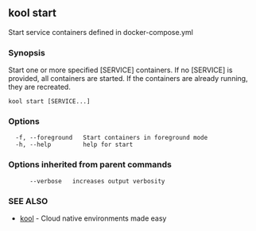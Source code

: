 ## kool start

Start service containers defined in docker-compose.yml

### Synopsis

Start one or more specified [SERVICE] containers. If no [SERVICE] is provided,
all containers are started. If the containers are already running, they are recreated.

```
kool start [SERVICE...]
```

### Options

```
  -f, --foreground   Start containers in foreground mode
  -h, --help         help for start
```

### Options inherited from parent commands

```
      --verbose   increases output verbosity
```

### SEE ALSO

* [kool](kool)	 - Cloud native environments made easy

